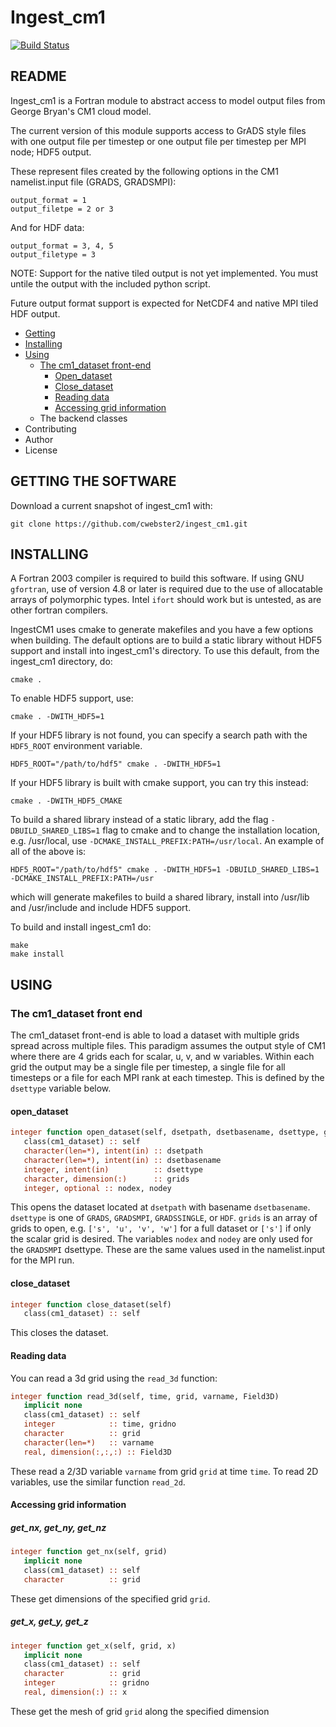 # Ingest_cm1 #

[![Build Status](https://travis-ci.org/cwebster2/ingest_cm1.svg?branch=master)](https://travis-ci.org/cwebster2/ingest_cm1)



## README ##

Ingest_cm1 is a Fortran module to abstract access to model output 
files from George Bryan's CM1 cloud model.  

The current version of this module supports access to GrADS style files
with one output file per timestep or one output file per timestep per
MPI node; HDF5 output. 

These represent files created by the following options in the
CM1 namelist.input file (GRADS, GRADSMPI):

    output_format = 1
    output_filetpe = 2 or 3

And for HDF data:

    output_format = 3, 4, 5
    output_filetype = 3

NOTE: Support for the native tiled output is not yet implemented.  You must untile the output with the included python script.

Future output format support is expected for NetCDF4 and native MPI tiled HDF output.


* [Getting](#getting-the-software)
* [Installing](#installing)
* [Using](#using)
  - [The cm1_dataset front-end](#The-cm1_dataset-front-end)
    + [Open_dataset](#open_dataset)
    + [Close_dataset](#close_dataset)
    + [Reading data](#reading-data)
    + [Accessing grid information](#accessing_grid_information)
  - The backend classes
* Contributing
* Author
* License


## GETTING THE SOFTWARE ##

Download a current snapshot of ingest_cm1 with:

    git clone https://github.com/cwebster2/ingest_cm1.git


## INSTALLING ##

A Fortran 2003 compiler is required to build this software.  If using GNU `gfortran`, 
use of version 4.8 or later is required due to the use of allocatable arrays of 
polymorphic types.  Intel `ifort` should work but is untested, as are other fortran compilers.

IngestCM1 uses cmake to generate makefiles and you have a few options when building.  The default
options are to build a static library without HDF5 support and install into ingest_cm1's directory.
To use this default, from the ingest_cm1 directory, do:

    cmake .

To enable HDF5 support, use:

    cmake . -DWITH_HDF5=1

If your HDF5 library is not found, you can specify a search path with the `HDF5_ROOT` environment variable.

    HDF5_ROOT="/path/to/hdf5" cmake . -DWITH_HDF5=1

If your HDF5 library is built with cmake support, you can try this instead:

    cmake . -DWITH_HDF5_CMAKE

To build a shared library instead of a static library, add the flag `-DBUILD_SHARED_LIBS=1` flag to cmake and
to change the installation location, e.g. /usr/local, use `-DCMAKE_INSTALL_PREFIX:PATH=/usr/local`.  An example
of all of the above is:

    HDF5_ROOT="/path/to/hdf5" cmake . -DWITH_HDF5=1 -DBUILD_SHARED_LIBS=1 -DCMAKE_INSTALL_PREFIX:PATH=/usr

which will generate makefiles to build a shared library, install into /usr/lib and /usr/include and
include HDF5 support.

To build and install ingest_cm1 do:

    make
    make install

## USING ##

### The cm1_dataset front end ###

The cm1_dataset front-end is able to load a dataset with multiple grids spread across multiple files.
This paradigm assumes the output style of CM1 where there are 4 grids each for scalar, u, v, and w
variables. Within each grid the output may be a single file per timestep, a single file for all timesteps
or a file for each MPI rank at each timestep.  This is defined by the `dsettype` variable below.

#### open_dataset ####

```fortran
integer function open_dataset(self, dsetpath, dsetbasename, dsettype, grids, nodex, nodey)
   class(cm1_dataset) :: self
   character(len=*), intent(in) :: dsetpath
   character(len=*), intent(in) :: dsetbasename
   integer, intent(in)          :: dsettype
   character, dimension(:)      :: grids
   integer, optional :: nodex, nodey
```
This opens the dataset located at `dsetpath` with basename `dsetbasename`.  
`dsettype` is one of `GRADS`, `GRADSMPI`, `GRADSSINGLE`, or `HDF`.
`grids` is an array of grids to open, e.g. `['s', 'u', 'v', 'w']` for a full dataset or `['s']` if only the scalar grid is desired.
The variables `nodex` and `nodey` are only used for the `GRADSMPI` dsettype.  These are the same values used in the namelist.input for the MPI run.

#### close_dataset ####

```fortran
integer function close_dataset(self)
   class(cm1_dataset) :: self
```
This closes the dataset.

#### Reading data ####

You can read a 3d grid using the `read_3d` function:

```fortran
integer function read_3d(self, time, grid, varname, Field3D)
   implicit none
   class(cm1_dataset) :: self
   integer            :: time, gridno
   character          :: grid
   character(len=*)   :: varname
   real, dimension(:,:,:) :: Field3D
```
These read a 2/3D variable `varname` from grid `grid` at time `time`.  To read 2D variables,
use the similar function `read_2d`.

#### Accessing grid information ####
##### get_nx, get_ny, get_nz #####

```fortran
integer function get_nx(self, grid)
   implicit none
   class(cm1_dataset) :: self
   character          :: grid
```
These get dimensions of the specified grid `grid`.

##### get_x, get_y, get_z #####

```fortran
integer function get_x(self, grid, x)
   implicit none
   class(cm1_dataset) :: self
   character          :: grid
   integer            :: gridno
   real, dimension(:) :: x
```
These get the mesh of grid `grid` along the specified dimension
